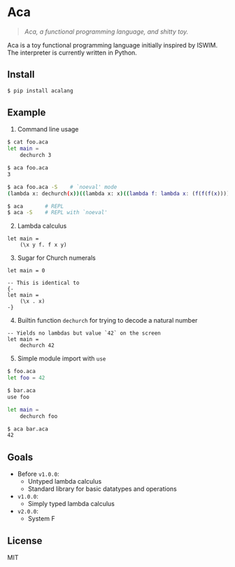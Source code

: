 # Aca

> *Aca, a functional programming language, and shitty toy.*

Aca is a toy functional programming language initially inspired by ISWIM.  The
interpreter is currently written in Python.

## Install

```bash
$ pip install acalang
```

## Example

1. Command line usage

```bash
$ cat foo.aca
let main =
    dechurch 3

$ aca foo.aca
3

$ aca foo.aca -S    # `noeval' mode
(lambda x: dechurch(x))((lambda x: x)((lambda f: lambda x: (f(f(f(x)))))))

$ aca       # REPL
$ aca -S    # REPL with `noeval'
```

2. Lambda calculus

```
let main =
    (\x y f. f x y)
```

3. Sugar for Church numerals

```
let main = 0

-- This is identical to
{-
let main =
    (\x . x)
-}
```

4. Builtin function `dechurch` for trying to decode a natural number

```
-- Yields no lambdas but value `42` on the screen
let main =
    dechurch 42
```

5. Simple module import with `use`

```bash
$ foo.aca
let foo = 42

$ bar.aca
use foo

let main =
    dechurch foo

$ aca bar.aca
42
```

## Goals

- Before `v1.0.0`:
    + Untyped lambda calculus
    + Standard library for basic datatypes and operations
- `v1.0.0`:
    + Simply typed lambda calculus
- `v2.0.0`:
    + System F

## License

MIT
